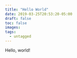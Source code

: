 ```yaml
---
title: "Hello World"
date: 2019-03-25T20:53:20-05:00
draft: false
toc: false
images:
tags: 
  - untagged
---
```


Hello, world!